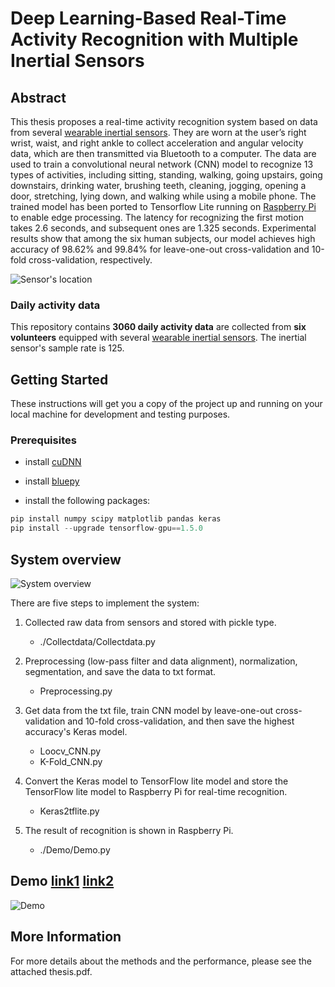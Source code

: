 # Deep Learning-Based Real-Time Activity Recognition with Multiple Inertial Sensors

## Abstract
This thesis proposes a real-time activity recognition system based on data from several [wearable inertial sensors](https://epl.tw/ecomini/). They are worn at the user’s right wrist, waist, and right ankle to collect acceleration and angular velocity data, which are then transmitted via Bluetooth to a computer. The data are used to train a convolutional neural network (CNN) model to recognize 13 types of activities, including sitting, standing, walking, going upstairs, going downstairs, drinking water, brushing teeth, cleaning, jogging, opening a door, stretching, lying down, and walking while using a mobile phone. The trained model has been ported to Tensorflow Lite running on [Raspberry Pi](https://www.raspberrypi.org/products/raspberry-pi-3-model-b-plus/) to enable edge processing. The latency for recognizing the first motion takes 2.6 seconds, and subsequent ones are 1.325 seconds. Experimental results show that among the six human subjects, our model achieves high accuracy of 98.62% and 99.84% for leave-one-out cross-validation and 10-fold cross-validation, respectively.

![Sensor's location](https://drive.google.com/uc?export=view&id=1x1UZd_EpOfTQ3_bliYz2yj6FTDDUyXqt)

### Daily activity data
This repository contains **3060 daily activity data** are collected from **six volunteers** equipped with several [wearable inertial sensors](https://epl.tw/ecomini/). The inertial sensor's sample rate is 125.

## Getting Started
These instructions will get you a copy of the project up and running on your local machine for development and testing purposes.

### Prerequisites

- install [cuDNN](https://docs.nvidia.com/deeplearning/sdk/cudnn-install/index.html)

- install [bluepy](https://github.com/IanHarvey/bluepy)

- install the following packages:

```javascript
pip install numpy scipy matplotlib pandas keras
pip install --upgrade tensorflow-gpu==1.5.0
```

## System overview
![System overview](https://drive.google.com/uc?export=view&id=1SoLGT_UGnlP5rbLSgABalZb1h87rZSwy)

There are five steps to implement the system:

1. Collected raw data from sensors and stored with pickle type.
    - ./Collectdata/Collectdata.py
    
2. Preprocessing (low-pass filter and data alignment), normalization, segmentation, and save the data to txt format.
    - Preprocessing.py
    
3. Get data from the txt file, train CNN model by leave-one-out cross-validation and 10-fold cross-validation, and then save the highest accuracy's Keras model.
    - Loocv_CNN.py
    - K-Fold_CNN.py
    
4. Convert the Keras model to TensorFlow lite model and store the TensorFlow lite model to Raspberry Pi for real-time recognition.
    - Keras2tflite.py
    
5.  The result of recognition is shown in Raspberry Pi.
    - ./Demo/Demo.py


## Demo [link1](https://www.youtube.com/watch?v=coPhCzglX8w) [link2](https://www.youtube.com/watch?v=xjqU5sxhCuw)
![Demo](https://drive.google.com/uc?export=view&id=1pdNXepOfO0jxwxvaFz4waJ5f_EqSNEfD)

## More Information
For more details about the methods and the performance, please see the attached thesis.pdf.
